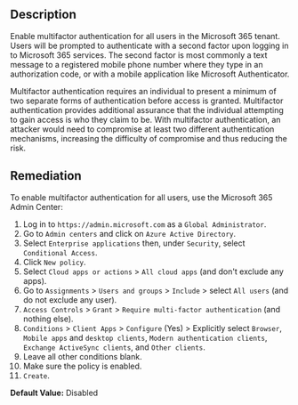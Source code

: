 ## Description

Enable multifactor authentication for all users in the Microsoft 365 tenant. Users will be prompted to authenticate with a second factor upon logging in to Microsoft 365 services. The second factor is most commonly a text message to a registered mobile phone number where they type in an authorization code, or with a mobile application like Microsoft Authenticator.

Multifactor authentication requires an individual to present a minimum of two separate forms of authentication before access is granted. Multifactor authentication provides additional assurance that the individual attempting to gain access is who they claim to be. With multifactor authentication, an attacker would need to compromise at least two different authentication mechanisms, increasing the difficulty of compromise and thus reducing the risk.

## Remediation

To enable multifactor authentication for all users, use the Microsoft 365 Admin Center:

1. Log in to `https://admin.microsoft.com` as a `Global Administrator`.
2. Go to `Admin centers` and click on `Azure Active Directory`.
3. Select `Enterprise applications` then, under `Security`, select `Conditional Access`.
4. Click `New policy`.
5. Select `Cloud apps or actions` > `All cloud apps` (and don't exclude any apps).
6. Go to `Assignments` > `Users and groups` > `Include` > select `All users` (and do not exclude any user).
7. `Access Controls` > `Grant` > `Require multi-factor authentication` (and nothing else).
8. `Conditions` > `Client Apps` > `Configure` (Yes) > Explicitly select `Browser`, `Mobile apps` and `desktop clients`, `Modern authentication clients`, `Exchange ActiveSync clients`, and `Other clients`.
9. Leave all other conditions blank.
10. Make sure the policy is enabled.
11. `Create`.

**Default Value:** Disabled